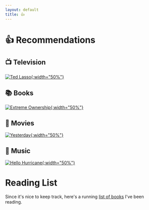 ```yaml
---
layout: default
title: 👍
---
```


# 👍 Recommendations

## :tv: Television
[![Ted Lasso](https://m.media-amazon.com/images/M/MV5BY2MxYjVlNzAtMDdhOS00N2U2LThlYWQtN2MwMWJjYjFhYzM5XkEyXkFqcGdeQXVyMTAwMzM3NDI3._V1_.jpg){:width="50%"}](https://www.imdb.com/title/tt10986410/)

## :books: Books

[![Extreme Ownership](https://i.gr-assets.com/images/S/compressed.photo.goodreads.com/books/1427163007l/23848190.jpg){:width="50%"}](https://www.goodreads.com/book/show/23848190-extreme-ownership)

## :movie_camera: Movies

[![Yesterday](https://m.media-amazon.com/images/M/MV5BMjQ0NTI0NjkyN15BMl5BanBnXkFtZTgwNzY0MTE0NzM@._V1_SY1000_CR0,0,675,1000_AL_.jpg){:width="50%"}](https://www.imdb.com/title/tt8079248/)

## :musical_note: Music

[![Hello Hurricane](https://upload.wikimedia.org/wikipedia/en/7/70/Hellohurricane.jpg){:width="50%"}](https://en.wikipedia.org/wiki/Hello_Hurricane)

# Reading List

Since it's nice to keep track, here's a running [list of books](books.md) I've been reading.
